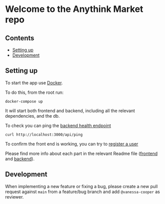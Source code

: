 # Welcome to the Anythink Market repo

## Contents

- [Setting up](#setting-up)
- [Development](#development)

## Setting up

To start the app use [Docker](https://docs.docker.com/get-docker/).

To do this, from the root run:
```shell
docker-compose up
```

It will start both frontend and backend, including all the relevant dependencies, and the db.

To check you can ping the [backend health endpoint](http://localhost:3000/api/ping)

```shell
curl http://localhost:3000/api/ping
```

To confirm the front end is working, you can try to [register a user](http://localhost:3001/register)

Please find more info about each part in the relevant Readme file ([frontend](frontend/readme.md) and [backend](backend/README.md)).

## Development

When implementing a new feature or fixing a bug, please create a new pull request against `main` from a feature/bug branch and add `@vanessa-cooper` as reviewer.
